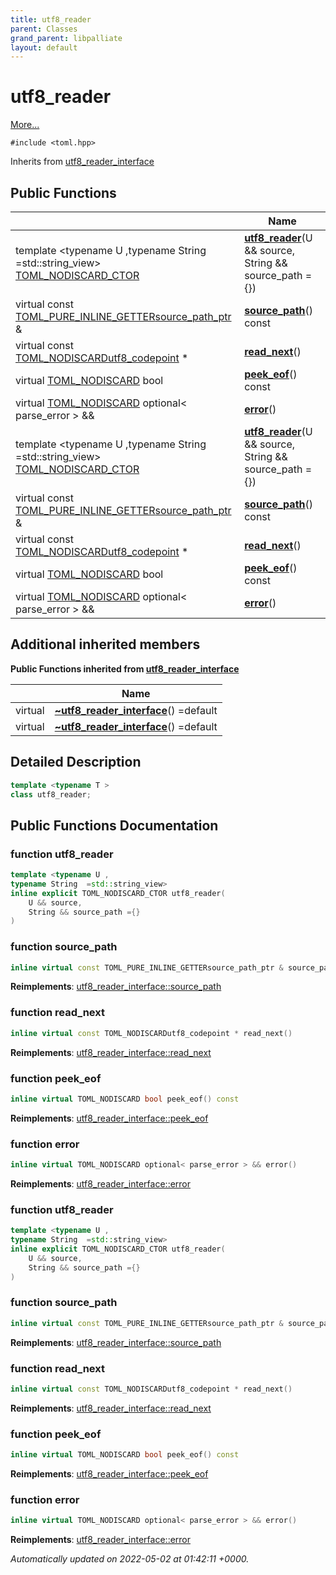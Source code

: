 ```yaml
---
title: utf8_reader
parent: Classes
grand_parent: libpalliate
layout: default
---
```


# utf8_reader



 [More...](#detailed-description)


`#include <toml.hpp>`

Inherits from [utf8_reader_interface](/libpalliate/generated/Classes/structutf8__reader__interface)

## Public Functions

|                | Name           |
| -------------- | -------------- |
| template <typename U ,typename String  =std::string_view\> <br>[TOML_NODISCARD_CTOR](/libpalliate/generated/Files/toml_8hpp#define-toml-nodiscard-ctor) | **[utf8_reader](/libpalliate/generated/Classes/classutf8__reader#function-utf8-reader)**(U && source, String && source_path ={}) |
| virtual const [TOML_PURE_INLINE_GETTER](/libpalliate/generated/Files/toml_8hpp#define-toml-pure-inline-getter)[source_path_ptr](/libpalliate/generated/Files/source__region_8h#using-source-path-ptr) & | **[source_path](/libpalliate/generated/Classes/classutf8__reader#function-source-path)**() const |
| virtual const [TOML_NODISCARD](/libpalliate/generated/Files/toml_8hpp#define-toml-nodiscard)[utf8_codepoint](/libpalliate/generated/Classes/structutf8__codepoint) * | **[read_next](/libpalliate/generated/Classes/classutf8__reader#function-read-next)**() |
| virtual [TOML_NODISCARD](/libpalliate/generated/Files/toml_8hpp#define-toml-nodiscard) bool | **[peek_eof](/libpalliate/generated/Classes/classutf8__reader#function-peek-eof)**() const |
| virtual [TOML_NODISCARD](/libpalliate/generated/Files/toml_8hpp#define-toml-nodiscard) optional< parse_error > && | **[error](/libpalliate/generated/Classes/classutf8__reader#function-error)**() |
| template <typename U ,typename String  =std::string_view\> <br>[TOML_NODISCARD_CTOR](/libpalliate/generated/Files/toml_8hpp#define-toml-nodiscard-ctor) | **[utf8_reader](/libpalliate/generated/Classes/classutf8__reader#function-utf8-reader)**(U && source, String && source_path ={}) |
| virtual const [TOML_PURE_INLINE_GETTER](/libpalliate/generated/Files/toml_8hpp#define-toml-pure-inline-getter)[source_path_ptr](/libpalliate/generated/Files/source__region_8h#using-source-path-ptr) & | **[source_path](/libpalliate/generated/Classes/classutf8__reader#function-source-path)**() const |
| virtual const [TOML_NODISCARD](/libpalliate/generated/Files/toml_8hpp#define-toml-nodiscard)[utf8_codepoint](/libpalliate/generated/Classes/structutf8__codepoint) * | **[read_next](/libpalliate/generated/Classes/classutf8__reader#function-read-next)**() |
| virtual [TOML_NODISCARD](/libpalliate/generated/Files/toml_8hpp#define-toml-nodiscard) bool | **[peek_eof](/libpalliate/generated/Classes/classutf8__reader#function-peek-eof)**() const |
| virtual [TOML_NODISCARD](/libpalliate/generated/Files/toml_8hpp#define-toml-nodiscard) optional< parse_error > && | **[error](/libpalliate/generated/Classes/classutf8__reader#function-error)**() |

## Additional inherited members

**Public Functions inherited from [utf8_reader_interface](/libpalliate/generated/Classes/structutf8__reader__interface)**

|                | Name           |
| -------------- | -------------- |
| virtual | **[~utf8_reader_interface](/libpalliate/generated/Classes/structutf8__reader__interface#function-~utf8-reader-interface)**() =default |
| virtual | **[~utf8_reader_interface](/libpalliate/generated/Classes/structutf8__reader__interface#function-~utf8-reader-interface)**() =default |


## Detailed Description

```cpp
template <typename T >
class utf8_reader;
```

## Public Functions Documentation

### function utf8_reader

```cpp
template <typename U ,
typename String  =std::string_view>
inline explicit TOML_NODISCARD_CTOR utf8_reader(
    U && source,
    String && source_path ={}
)
```


### function source_path

```cpp
inline virtual const TOML_PURE_INLINE_GETTERsource_path_ptr & source_path() const
```


**Reimplements**: [utf8_reader_interface::source_path](/libpalliate/generated/Classes/structutf8__reader__interface#function-source-path)


### function read_next

```cpp
inline virtual const TOML_NODISCARDutf8_codepoint * read_next()
```


**Reimplements**: [utf8_reader_interface::read_next](/libpalliate/generated/Classes/structutf8__reader__interface#function-read-next)


### function peek_eof

```cpp
inline virtual TOML_NODISCARD bool peek_eof() const
```


**Reimplements**: [utf8_reader_interface::peek_eof](/libpalliate/generated/Classes/structutf8__reader__interface#function-peek-eof)


### function error

```cpp
inline virtual TOML_NODISCARD optional< parse_error > && error()
```


**Reimplements**: [utf8_reader_interface::error](/libpalliate/generated/Classes/structutf8__reader__interface#function-error)


### function utf8_reader

```cpp
template <typename U ,
typename String  =std::string_view>
inline explicit TOML_NODISCARD_CTOR utf8_reader(
    U && source,
    String && source_path ={}
)
```


### function source_path

```cpp
inline virtual const TOML_PURE_INLINE_GETTERsource_path_ptr & source_path() const
```


**Reimplements**: [utf8_reader_interface::source_path](/libpalliate/generated/Classes/structutf8__reader__interface#function-source-path)


### function read_next

```cpp
inline virtual const TOML_NODISCARDutf8_codepoint * read_next()
```


**Reimplements**: [utf8_reader_interface::read_next](/libpalliate/generated/Classes/structutf8__reader__interface#function-read-next)


### function peek_eof

```cpp
inline virtual TOML_NODISCARD bool peek_eof() const
```


**Reimplements**: [utf8_reader_interface::peek_eof](/libpalliate/generated/Classes/structutf8__reader__interface#function-peek-eof)


### function error

```cpp
inline virtual TOML_NODISCARD optional< parse_error > && error()
```


**Reimplements**: [utf8_reader_interface::error](/libpalliate/generated/Classes/structutf8__reader__interface#function-error)



_Automatically updated on 2022-05-02 at 01:42:11 +0000._